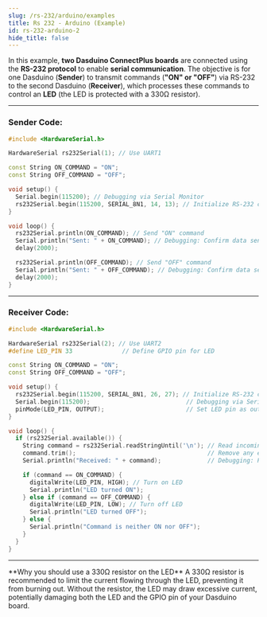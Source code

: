 ```yaml
---
slug: /rs-232/arduino/examples
title: Rs 232 - Arduino (Example)
id: rs-232-arduino-2
hide_title: false
---
```


In this example, **two Dasduino ConnectPlus boards** are connected using the **RS-232 protocol** to enable **serial communication**. The objective is for one Dasduino (**Sender**) to transmit commands (**"ON" or "OFF"**) via RS-232 to the second Dasduino (**Receiver**), which processes these commands to control an **LED** (the LED is protected with a 330Ω resistor).

---

### Sender Code:

```cpp
#include <HardwareSerial.h>

HardwareSerial rs232Serial(1); // Use UART1

const String ON_COMMAND = "ON";
const String OFF_COMMAND = "OFF";

void setup() {
  Serial.begin(115200); // Debugging via Serial Monitor
  rs232Serial.begin(115200, SERIAL_8N1, 14, 13); // Initialize RS-232 communication (RX=14, TX=13)
}

void loop() {
  rs232Serial.println(ON_COMMAND); // Send "ON" command
  Serial.println("Sent: " + ON_COMMAND); // Debugging: Confirm data sent
  delay(2000);

  rs232Serial.println(OFF_COMMAND); // Send "OFF" command
  Serial.println("Sent: " + OFF_COMMAND); // Debugging: Confirm data sent
  delay(2000);
}
```

---

### Receiver Code:

```cpp
#include <HardwareSerial.h>

HardwareSerial rs232Serial(2); // Use UART2
#define LED_PIN 33              // Define GPIO pin for LED

const String ON_COMMAND = "ON";
const String OFF_COMMAND = "OFF";

void setup() {
  rs232Serial.begin(115200, SERIAL_8N1, 26, 27); // Initialize RS-232 communication (RX=26, TX=27)
  Serial.begin(115200);                           // Debugging via Serial Monitor
  pinMode(LED_PIN, OUTPUT);                       // Set LED pin as output
}

void loop() {
  if (rs232Serial.available()) {
    String command = rs232Serial.readStringUntil('\n'); // Read incoming command
    command.trim();                                     // Remove any extra whitespace or newline characters
    Serial.println("Received: " + command);             // Debugging: Print trimmed command

    if (command == ON_COMMAND) {
      digitalWrite(LED_PIN, HIGH); // Turn on LED
      Serial.println("LED turned ON");
    } else if (command == OFF_COMMAND) {
      digitalWrite(LED_PIN, LOW); // Turn off LED
      Serial.println("LED turned OFF");
    } else {
      Serial.println("Command is neither ON nor OFF");
    }
  }
}
```
---

<CenteredImage src="/img/rs-232/breadboard.png" alt="Breadboard connection for given example" caption="Breadboard connection for given example"/>


<CenteredImage src="/img/rs-232/sides.png" alt="Side by side serial monitor outputs" caption="Side by side serial monitor outputs"/>
  

<InfoBox>
**Why you should use a 330Ω resistor on the LED**  
A 330Ω resistor is recommended to limit the current flowing through the LED, preventing it from burning out. Without the resistor, the LED may draw excessive current, potentially damaging both the LED and the GPIO pin of your Dasduino board. 
</InfoBox>
